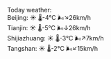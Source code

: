Today weather:  
Beijing: ☀️   🌡️-4°C 🌬️↘26km/h  
Tianjin: ☀️   🌡️-5°C 🌬️↓26km/h  
Shijiazhuang: ☀️   🌡️-3°C 🌬️↗7km/h  
Tangshan: ☀️   🌡️-2°C 🌬️↙15km/h  
